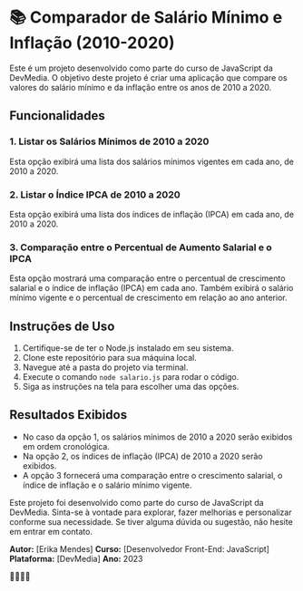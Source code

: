 # 📚 Comparador de Salário Mínimo e Inflação (2010-2020)

Este é um projeto desenvolvido como parte do curso de JavaScript da DevMedia. O objetivo deste projeto é criar uma aplicação que compare os valores do salário mínimo e da inflação entre os anos de 2010 a 2020.

## Funcionalidades

### 1. Listar os Salários Mínimos de 2010 a 2020

Esta opção exibirá uma lista dos salários mínimos vigentes em cada ano, de 2010 a 2020.

### 2. Listar o Índice IPCA de 2010 a 2020

Esta opção exibirá uma lista dos índices de inflação (IPCA) em cada ano, de 2010 a 2020.

### 3. Comparação entre o Percentual de Aumento Salarial e o IPCA

Esta opção mostrará uma comparação entre o percentual de crescimento salarial e o índice de inflação (IPCA) em cada ano. Também exibirá o salário mínimo vigente e o percentual de crescimento em relação ao ano anterior.


## Instruções de Uso

1. Certifique-se de ter o Node.js instalado em seu sistema.
2. Clone este repositório para sua máquina local.
3. Navegue até a pasta do projeto via terminal.
4. Execute o comando `node salario.js` para rodar o código.
5. Siga as instruções na tela para escolher uma das opções.

## Resultados Exibidos

- No caso da opção 1, os salários mínimos de 2010 a 2020 serão exibidos em ordem cronológica.
- Na opção 2, os índices de inflação (IPCA) de 2010 a 2020 serão exibidos.
- A opção 3 fornecerá uma comparação entre o crescimento salarial, o índice de inflação e o salário mínimo vigente.

Este projeto foi desenvolvido como parte do curso de JavaScript da DevMedia. Sinta-se à vontade para explorar, fazer melhorias e personalizar conforme sua necessidade. Se tiver alguma dúvida ou sugestão, não hesite em entrar em contato.

**Autor:** [Erika Mendes]
**Curso:** [Desenvolvedor Front-End: JavaScript]
**Plataforma:** [DevMedia]
**Ano:** 2023

👩🏾‍💻🚀

